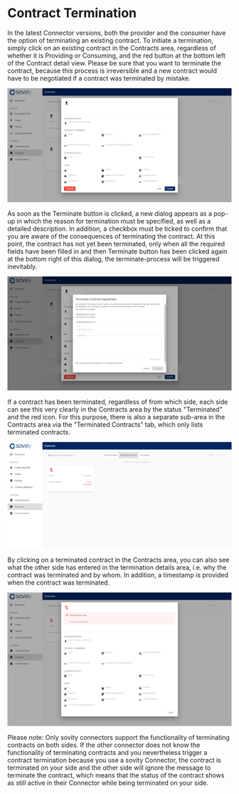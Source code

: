 # Contract Termination

In the latest Connector versions, both the provider and the consumer have the option of terminating an existing contract. To initiate a termination, simply click on an existing contract in the Contracts area, regardless of whether it is Providing or Consuming, and the red button at the bottom left of the Contract detail view. Please be sure that you want to terminate the contract, because this process is irreversible and a new contract would have to be negotiated if a contract was terminated by mistake.

![Terminate Contract](/docs/images/edc-ui-terminate-1.png)

As soon as the Terminate button is clicked, a new dialog appears as a pop-up in which the reason for termination must be specified, as well as a detailed description. In addition, a checkbox must be ticked to confirm that you are aware of the consequences of terminating the contract. At this point, the contract has not yet been terminated, only when all the required fields have been filled in and then Terminate button has been clicked again at the bottom right of this dialog, the terminate-process will be triggered inevitably.

![Termination Reason Dialog](/docs/images/edc-ui-terminate-1-reason.png)

If a contract has been terminated, regardless of from which side, each side can see this very clearly in the Contracts area by the status "Terminated" and the red icon.
For this purpose, there is also a separate sub-area in the Contracts area via the "Terminated Contracts" tab, which only lists terminated contracts.

![Treminated Contracts Overview](/docs/images/edc-ui-terminate-1-terminated.png)

By clicking on a terminated contract in the Contracts area, you can also see what the other side has entered in the termination details area, i.e. why the contract was terminated and by whom. In addition, a timestamp is provided when the contract was terminated.

![Terminated Contracts Insights](/docs/images/edc-ui-terminate-2.png)

Please note: Only sovity connectors support the functionality of terminating contracts on both sides. If the other connector does not know the functionality of terminating contracts and you nevertheless trigger a contract termination because you use a sovity Connector, the contract is terminated on your side and the other side will ignore the message to terminate the contract, which means that the status of the contract shows as still active in their Connector while being terminated on your side. 
